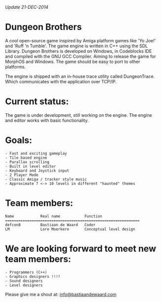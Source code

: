 *Update 21-DEC-2014*

Dungeon Brothers
================

A cool open-source game inspired by Amiga platform games like 'Yo Joe!' and 'Ruff 'n Tumble'. The game engine
is written in C++ using the SDL Library. Dungeon Brothers is developed on Windows, in Codeblocks IDE and compiled with the
GNU GCC Compiler. Aiming to release the game for MorphOS and Windows. The game should be easy to port to other platforms.

The engine is shipped with an in-house trace utility called DungeonTrace. Which communicates with the application over TCP/IP.

Current status:
===============

The game is under development, still working on the engine. The engine and editor works with basic functionality. 


Goals:
======

	- Fast and exciting gameplay
	- Tile based engine
	- Parallax scrolling
	- Built in level editor
	- Keyboard and Joystick input
	- 2 Player Mode
	- Classic Amiga / tracker style music
	- Approximate 7 <-> 10 levels in different "haunted" themes
	
Team members:
=============

	Name			Real name			Function
	=============================================================
	defcon8 		Bastiaan de Waard	Coder
	LM				Lore Moerkere		Conceptual level design
	

We are looking forward to meet new team members:
================================================

	- Programmers (C++)
	- Graphics designers !!!!
	- Sound designers
	- Level designers
	
Please give me a shout at: info@bastiaandewaard.com